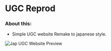 # UGC Reprod
### About this:
 * Simple UGC website Remake to japanese style.

![Jap UGC Website Preview](https://img15.hostingpics.net/pics/429343FireShotCapture7DocumentfileUsersMasterDocumentsLoicDevSimplonUgcReprodindexhtml.png)
